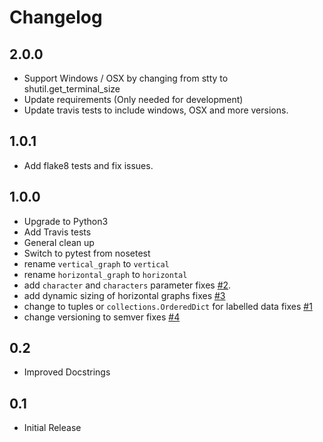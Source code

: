 # Changelog

## 2.0.0

* Support Windows / OSX by changing from stty to shutil.get_terminal_size
* Update requirements (Only needed for development)
* Update travis tests to include windows, OSX and more versions.

## 1.0.1

* Add flake8 tests and fix issues.

## 1.0.0

* Upgrade to Python3
* Add Travis tests
* General clean up
* Switch to pytest from nosetest
* rename `vertical_graph` to `vertical`
* rename `horizontal_graph` to `horizontal`
* add `character` and `characters` parameter fixes [#2](https://github.com/markeganfuller/pytextgraph/issues/2).
* add dynamic sizing of horizontal graphs fixes [#3](https://github.com/markeganfuller/pytextgraph/issues/3)
* change to tuples or `collections.OrderedDict` for labelled data fixes [#1](https://github.com/markeganfuller/pytextgraph/issues/1)
* change versioning to semver fixes [#4](https://github.com/markeganfuller/pytextgraph/issues/4)

## 0.2

* Improved Docstrings

## 0.1

* Initial Release
